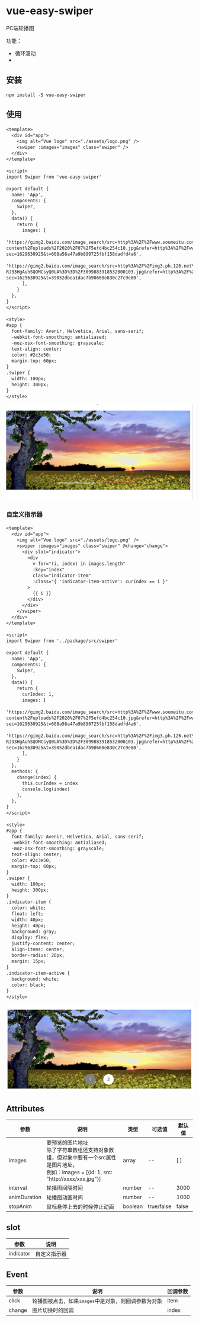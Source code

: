 # vue-easy-swiper

PC端轮播图

功能：

- 循环滚动
- 

## 安装

```
npm install -S vue-easy-swiper
```

## 使用

```
<template>
  <div id="app">
    <img alt="Vue logo" src="./assets/logo.png" />
    <swiper :images="images" class="swiper" />
  </div>
</template>

<script>
import Swiper from 'vue-easy-swiper'

export default {
  name: 'App',
  components: {
    Swiper,
  },
  data() {
    return {
      images: [
        'https://gimg2.baidu.com/image_search/src=http%3A%2F%2Fwww.soumeitu.com%2Fwp-content%2Fuploads%2F2020%2F07%2F5efd4bc254c10.jpg&refer=http%3A%2F%2Fwww.soumeitu.com&app=2002&size=f9999,10000&q=a80&n=0&g=0n&fmt=jpeg?sec=1629630925&t=608a56a47a9b890725fbf158dadfd4a6',
        'https://gimg2.baidu.com/image_search/src=http%3A%2F%2Fimg3.ph.126.net%2Fp-RJ33HgAuhSQOMCsyQ0UA%3D%3D%2F3099883918532000103.jpg&refer=http%3A%2F%2Fimg3.ph.126.net&app=2002&size=f9999,10000&q=a80&n=0&g=0n&fmt=jpeg?sec=1629630925&t=39052dbea1dac7b90660e830c27c9e80',
      ],
    }
  },
}
</script>

<style>
#app {
  font-family: Avenir, Helvetica, Arial, sans-serif;
  -webkit-font-smoothing: antialiased;
  -moz-osx-font-smoothing: grayscale;
  text-align: center;
  color: #2c3e50;
  margin-top: 60px;
}
.swiper {
  width: 100px;
  height: 300px;
}
</style>
```

![screenshot-1](./screenshot/screenshot-1.png)

### 自定义指示器

```
<template>
  <div id="app">
    <img alt="Vue logo" src="./assets/logo.png" />
    <swiper :images="images" class="swiper" @change="change">
      <div slot="indicator">
        <div
          v-for="(i, index) in images.length"
          :key="index"
          class="indicator-item"
          :class="{ 'indicator-item-active': curIndex == i }"
        >
          {{ i }}
        </div>
      </div>
    </swiper>
  </div>
</template>

<script>
import Swiper from '../package/src/swiper'

export default {
  name: 'App',
  components: {
    Swiper,
  },
  data() {
    return {
      curIndex: 1,
      images: [
        'https://gimg2.baidu.com/image_search/src=http%3A%2F%2Fwww.soumeitu.com%2Fwp-content%2Fuploads%2F2020%2F07%2F5efd4bc254c10.jpg&refer=http%3A%2F%2Fwww.soumeitu.com&app=2002&size=f9999,10000&q=a80&n=0&g=0n&fmt=jpeg?sec=1629630925&t=608a56a47a9b890725fbf158dadfd4a6',
        'https://gimg2.baidu.com/image_search/src=http%3A%2F%2Fimg3.ph.126.net%2Fp-RJ33HgAuhSQOMCsyQ0UA%3D%3D%2F3099883918532000103.jpg&refer=http%3A%2F%2Fimg3.ph.126.net&app=2002&size=f9999,10000&q=a80&n=0&g=0n&fmt=jpeg?sec=1629630925&t=39052dbea1dac7b90660e830c27c9e80',
      ],
    }
  },
  methods: {
    change(index) {
      this.curIndex = index
      console.log(index)
    },
  },
}
</script>

<style>
#app {
  font-family: Avenir, Helvetica, Arial, sans-serif;
  -webkit-font-smoothing: antialiased;
  -moz-osx-font-smoothing: grayscale;
  text-align: center;
  color: #2c3e50;
  margin-top: 60px;
}
.swiper {
  width: 100px;
  height: 300px;
}
.indicator-item {
  color: white;
  float: left;
  width: 40px;
  height: 40px;
  background: gray;
  display: flex;
  justify-content: center;
  align-items: center;
  border-radius: 20px;
  margin: 15px;
}
.indicator-item-active {
  background: white;
  color: black;
}
</style>

```

![screenshot-2](./screenshot/screenshot-2.png)

## Attributes

| 参数         | 说明                                                         | 类型    | 可选值     | 默认值 |
| ------------ | ------------------------------------------------------------ | ------- | ---------- | ------ |
| images       | 要预览的图片地址<br>除了字符串数组还支持对象数组，但对象中要有一个src属性是图片地址，<br>例如：images = [{id: 1, src: "http://xxxx/xxx.jpg"}] | array   | --         | [ ]    |
| interval     | 轮播图间隔时间                                               | number  | --         | 3000   |
| animDuration | 轮播图动画时间                                               | number  | --         | 1000   |
| stopAnim     | 鼠标悬停上去的时候停止动画                                   | boolean | true/false | false  |

## slot

| 参数      | 说明         |
| --------- | ------------ |
| indicator | 自定义指示器 |

## Event

| 参数   | 说明                                                 | 回调参数 |
| ------ | ---------------------------------------------------- | -------- |
| click  | 轮播图被点击，如果`images`中是对象，则回调参数为对象 | item     |
| change | 图片切换时的回调                                     | index    |

